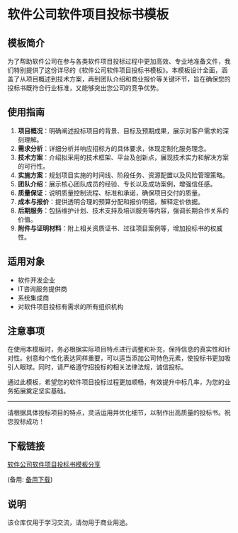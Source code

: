 # 软件公司软件项目投标书模板

## 模板简介

为了帮助软件公司在参与各类软件项目投标过程中更加高效、专业地准备文件，我们特别提供了这份详尽的《软件公司软件项目投标书模板》。本模板设计全面，涵盖了从项目概述到技术方案，再到团队介绍和商业报价等关键环节，旨在确保您的投标书既符合行业标准，又能够突出您公司的竞争优势。

## 使用指南

1. **项目概况**：明确阐述投标项目的背景、目标及预期成果，展示对客户需求的深刻理解。
2. **需求分析**：详细分析并响应招标方的具体要求，体现定制化服务理念。
3. **技术方案**：介绍拟采用的技术框架、平台及创新点，展现技术实力和解决方案的可行性。
4. **实施方案**：规划项目实施的时间线、阶段任务、资源配置以及风险管理策略。
5. **团队介绍**：展示核心团队成员的经验、专长以及成功案例，增强信任感。
6. **质量保证**：说明质量控制流程、标准和承诺，确保项目交付的质量。
7. **成本与报价**：提供透明合理的预算分配和报价明细，解释定价依据。
8. **后期服务**：包括维护计划、技术支持及培训服务等内容，强调长期合作关系的价值。
9. **附件与证明材料**：附上相关资质证书、过往项目案例等，增加投标书的权威性。

## 适用对象

- 软件开发企业
- IT咨询服务提供商
- 系统集成商
- 对软件项目投标有需求的所有组织机构

## 注意事项

在使用本模板时，务必根据实际项目特点进行调整和补充，保持信息的真实性和针对性。创意和个性化表达同样重要，可以适当添加公司特色元素，使投标书更加吸引人眼球。同时，请严格遵守招投标的相关法律法规，诚信投标。

通过此模板，希望您的软件项目投标过程更加顺畅，有效提升中标几率，为您的业务拓展奠定坚实基础。

---

请根据具体投标项目的特点，灵活运用并优化细节，以制作出高质量的投标书。祝您投标成功！

## 下载链接
[软件公司软件项目投标书模板分享](https://pan.quark.cn/s/397c38b067c1) 

(备用: [备用下载](https://pan.baidu.com/s/17snFXSKIK1p8VnLStr7T3Q?pwd=1234))

## 说明

该仓库仅用于学习交流，请勿用于商业用途。
